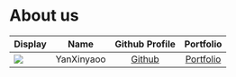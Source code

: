 # About us

Display | Name | Github Profile | Portfolio 
--------|:----:|:--------------:|:---------:
![](https://via.placeholder.com/100.png?text=Photo) | YanXinyaoo | [Github](https://github.com/yanxinyaoo) | [Portfolio](docs/team/yanxinyaoo.md)